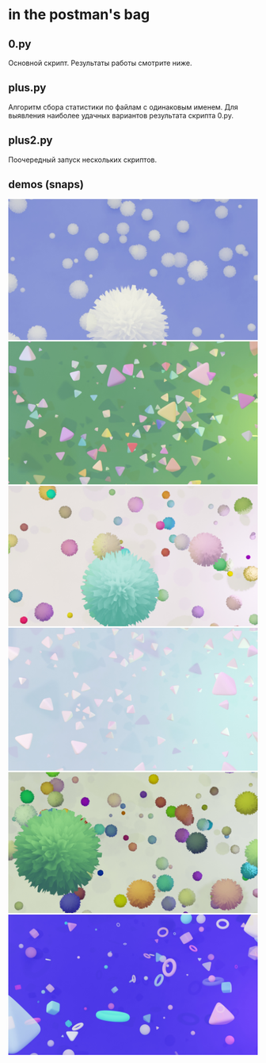 # in the postman's bag

## 0.py
Основной скрипт. Результаты работы смотрите ниже.

## plus.py
Алгоритм сбора статистики по файлам с одинаковым именем.
Для выявления наиболее удачных вариантов результата скрипта 0.py.

## plus2.py
Поочередный запуск нескольких скриптов.

## demos (snaps)
![](https://github.com/antonsrc/0_in_the_postman_s_bag/blob/main/out/10_133.jpg?raw=true)
![](https://github.com/antonsrc/0_in_the_postman_s_bag/blob/main/out/3_495.jpg?raw=true)
![](https://github.com/antonsrc/0_in_the_postman_s_bag/blob/main/out/10_297.jpg?raw=true)
![](https://github.com/antonsrc/0_in_the_postman_s_bag/blob/main/out/3_302.jpg?raw=true)
![](https://github.com/antonsrc/0_in_the_postman_s_bag/blob/main/out/10_395.jpg?raw=true)
![](https://github.com/antonsrc/0_in_the_postman_s_bag/blob/main/out/9_389.jpg?raw=true)
